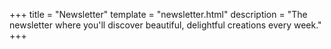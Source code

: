 +++
title = "Newsletter"
template  = "newsletter.html"
description = "The newsletter where you'll discover beautiful, delightful creations every week."
+++